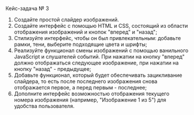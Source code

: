 Кейс-задача № 3
1. Создайте простой слайдер изображений.
2. Создайте интерфейс с помощью HTML и CSS, состоящий из области отображения изображений и кнопок "вперед" и "назад";
3. Стилизуйте интерфейс, чтобы он был привлекательным: добавьте рамки, тени, выберите подходящие цвета и шрифты;
4. Реализуйте функционал смены изображений с помощью ванильного JavaScript и слушателей событий. При нажатии на кнопку "вперед" должно отображаться следующее изображение, при нажатии на кнопку "назад" - предыдущее;
5. Добавьте функционал, который будет обеспечивать зацикливание слайдера, то есть после последнего изображения снова отображается первое, а перед первым - последнее;
6. Дополните интерфейс возможностью отображения текущего номера изображения (например, "Изображение 1 из 5") для удобства пользователя.
